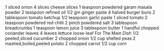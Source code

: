 1 sliced onion
4 slices cheese slices
1 teaspoon powdered garam masala powder
2 teaspoon refined oil
1/2 gm ginger paste
4 halved burger buns
2 tablespoon tomato ketchup
1/2 teaspoon garlic paste
1 sliced tomato
2 teaspoon powdered red chilli
2 pinch powdered salt
3 tablespoon breadcrumbs
1 teaspoon lemon juice
3 tablespoon butter
1 handful chopped coriander leaves
4 leaves lettuce loose-leaf
For The Main Dish
1/2 peeled,sliced cucumber
2 chopped onion
1/2 cup shelled peas
2 mashed,boiled,peeled potato
2 chopped carrot
1/2 cup corn
